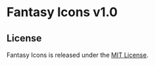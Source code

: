 # Fantasy Icons v1.0
## License
Fantasy Icons is released under the [MIT License](http://github.com/markusoelhafen/fantasy-icons).
